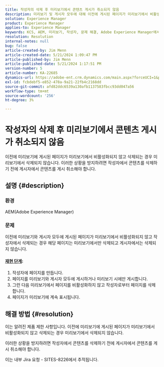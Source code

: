 ```yaml
---
title: 작성자의 삭제 후 미리보기에서 콘텐츠 게시가 취소되지 않음
description: 미리보기 및 게시자 모두에 대해 이전에 게시된 페이지가 미리보기에서 비활성화되지 않고 작성자에서 삭제되는 AEM 문제를 해결하는 방법에 대해 알아봅니다.
solution: Experience Manager
product: Experience Manager
applies-to: Experience Manager
keywords: KCS, AEM, 미리보기, 작성자, 문제 해결, Adobe Experience Manager에서 컨텐츠 게시 취소
resolution: Resolution
internal-notes: null
bug: false
article-created-by: Jim Menn
article-created-date: 5/21/2024 1:09:47 PM
article-published-by: Jim Menn
article-published-date: 5/21/2024 1:17:51 PM
version-number: 5
article-number: KA-22685
dynamics-url: https://adobe-ent.crm.dynamics.com/main.aspx?forceUCI=1&pagetype=entityrecord&etn=knowledgearticle&id=ad48e763-7317-ef11-9f8a-6045bd006268
exl-id: fcbdebf5-e852-478a-9a21-22fb4c2168dd
source-git-commit: afd82ddc6539a130afb1137583fbcc93dd047a56
workflow-type: tm+mt
source-wordcount: '256'
ht-degree: 3%

---
```


# 작성자의 삭제 후 미리보기에서 콘텐츠 게시가 취소되지 않음


이전에 미리보기에 게시된 페이지가 미리보기에서 비활성화되지 않고 삭제되는 경우 미리보기에서 삭제되지 않습니다. 이러한 상황을 방지하려면 작성자에서 콘텐츠를 삭제하기 전에 게시자에서 콘텐츠를 게시 취소해야 합니다.

## 설명 {#description}


### 환경

AEM(Adobe Experience Manager)

### 문제

이전에 미리보기와 게시자 모두에 게시된 페이지가 미리보기에서 비활성화되지 않고 작성자에서 삭제되는 경우 해당 페이지는 미리보기에서만 삭제되고 게시자에서는 삭제되지 않습니다.

#### <u>재현 단계</u>:

1. 작성자에 페이지를 만듭니다.
2. 페이지를 미리보기와 게시자 모두에 게시하거나 미리보기 시에만 게시합니다.
3. 그런 다음 미리보기에서 페이지를 비활성화하지 않고 작성자로부터 페이지를 삭제합니다.
4. 페이지가 미리보기에 계속 표시됩니다.





## 해결 방법 {#resolution}


이는 알려진 제품 제한 사항입니다. 이전에 미리보기에 게시된 페이지가 미리보기에서 비활성화되지 않고 삭제되는 경우 미리보기에서 삭제되지 않습니다.

이러한 상황을 방지하려면 작성자에서 콘텐츠를 삭제하기 전에 게시자에서 콘텐츠를 게시 취소해야 합니다.

이는 내부 Jira 요청 - SITES-8226에서 추적됩니다.
